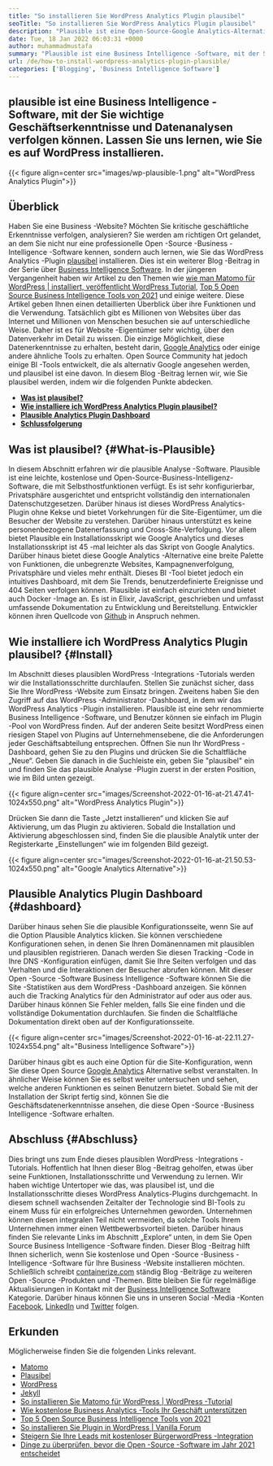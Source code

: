```yaml
---
title: "So installieren Sie WordPress Analytics Plugin plausibel" 
seoTitle: "So installieren Sie WordPress Analytics Plugin plausibel" 
description: "Plausible ist eine Open-Source-Google Analytics-Alternative mit Funktionen auf Unternehmensebene. Ein Schritt-für-Schritt-Tutorial zum Installieren von WordPress Analytics-Plugin." 
date: Tue, 18 Jan 2022 06:03:31 +0000
author: muhammadmustafa
summary: "Plausible ist eine Business Intelligence -Software, mit der Sie wichtige Unternehmenserkenntnisse und Datenanalysen verfolgen können. Lassen Sie uns lernen, wie Sie es auf WordPress installieren." 
url: /de/how-to-install-wordpress-analytics-plugin-plausible/
categories: ['Blogging', 'Business Intelligence Software']
---
```


## plausible ist eine Business Intelligence -Software, mit der Sie wichtige Geschäftserkenntnisse und Datenanalysen verfolgen können. Lassen Sie uns lernen, wie Sie es auf WordPress installieren.

{{< figure align=center src="images/wp-plausible-1.png" alt="WordPress Analytics Plugin">}}


## Überblick
Haben Sie eine Business -Website? Möchten Sie kritische geschäftliche Erkenntnisse verfolgen, analysieren? Sie werden am richtigen Ort gelandet, an dem Sie nicht nur eine professionelle Open -Source -Business -Intelligence -Software kennen, sondern auch lernen, wie Sie das WordPress Analytics -Plugin [plausibel][1] installieren. Dies ist ein weiterer Blog -Beitrag in der Serie über [Business Intelligence Software][2]. In der jüngeren Vergangenheit haben wir Artikel zu den Themen wie [wie man Matomo für WordPress | installiert, veröffentlicht WordPress Tutorial][3], [Top 5 Open Source Business Intelligence Tools von 2021][4] und einige weitere. Diese Artikel geben Ihnen einen detaillierten Überblick über ihre Funktionen und die Verwendung.
Tatsächlich gibt es Millionen von Websites über das Internet und Millionen von Menschen besuchen sie auf unterschiedliche Weise. Daher ist es für Website -Eigentümer sehr wichtig, über den Datenverkehr im Detail zu wissen. Die einzige Möglichkeit, diese Datenerkenntnisse zu erhalten, besteht darin, [Google Analytics][5] oder einige andere ähnliche Tools zu erhalten. Open Source Community hat jedoch einige BI -Tools entwickelt, die als alternativ Google angesehen werden, und plausibel ist eine davon. In diesem Blog -Beitrag lernen wir, wie Sie plausibel werden, indem wir die folgenden Punkte abdecken.
*  **[Was ist plausibel?][6]**  
*  **[Wie installiere ich WordPress Analytics Plugin plausibel?][7]**  
*  **[Plausible Analytics Plugin Dashboard][8]**  
*  **[Schlussfolgerung][9]**  

## Was ist plausibel? {#What-is-Plausible}

In diesem Abschnitt erfahren wir die plausible Analyse -Software. Plausible ist eine leichte, kostenlose und Open-Source-Business-Intelligenz-Software, die mit Selbsthostfunktionen verfügt. Es ist sehr konfigurierbar, Privatsphäre ausgerichtet und entspricht vollständig den internationalen Datenschutzgesetzen. Darüber hinaus ist dieses WordPress Analytics-Plugin ohne Kekse und bietet Vorkehrungen für die Site-Eigentümer, um die Besucher der Website zu verstehen. Darüber hinaus unterstützt es keine personenbezogene Datenerfassung und Cross-Site-Verfolgung. Vor allem bietet Plausible ein Installationsskript wie Google Analytics und dieses Installationsskript ist 45 -mal leichter als das Skript von Google Analytics. Darüber hinaus bietet diese Google Analytics -Alternative eine breite Palette von Funktionen, die unbegrenzte Websites, Kampagnenverfolgung, Privatsphäre und vieles mehr enthält.
Dieses BI -Tool bietet jedoch ein intuitives Dashboard, mit dem Sie Trends, benutzerdefinierte Ereignisse und 404 Seiten verfolgen können. Plausible ist einfach einzurichten und bietet auch Docker -Image an. Es ist in Elixir, JavaScript, geschrieben und umfasst umfassende Dokumentation zu Entwicklung und Bereitstellung. Entwickler können ihren Quellcode von [Github][10] in Anspruch nehmen.

## Wie installiere ich WordPress Analytics Plugin plausibel? {#Install}

Im Abschnitt dieses plausiblen WordPress -Integrations -Tutorials werden wir die Installationsschritte durchlaufen.
Stellen Sie zunächst sicher, dass Sie Ihre WordPress -Website zum Einsatz bringen. Zweitens haben Sie den Zugriff auf das WordPress -Administrator -Dashboard, in dem wir das WordPress Analytics -Plugin installieren. Plausible ist eine sehr renommierte Business Intelligence -Software, und Benutzer können sie einfach im Plugin -Pool von WordPress finden. Auf der anderen Seite besitzt WordPress einen riesigen Stapel von Plugins auf Unternehmensebene, die die Anforderungen jeder Geschäftsabteilung entsprechen.
Öffnen Sie nun Ihr WordPress -Dashboard, gehen Sie zu den Plugins und drücken Sie die Schaltfläche „Neue“. Geben Sie danach in die Suchleiste ein, geben Sie "plausibel" ein und finden Sie das plausible Analyse -Plugin zuerst in der ersten Position, wie im Bild unten gezeigt.

{{< figure align=center src="images/Screenshot-2022-01-16-at-21.47.41-1024x550.png" alt="WordPress Analytics Plugin">}}

Drücken Sie dann die Taste „Jetzt installieren“ und klicken Sie auf Aktivierung, um das Plugin zu aktivieren. Sobald die Installation und Aktivierung abgeschlossen sind, finden Sie die plausible Analytik unter der Registerkarte „Einstellungen“ wie im folgenden Bild gezeigt.

{{< figure align=center src="images/Screenshot-2022-01-16-at-21.50.53-1024x550.png" alt="Google Analytics Alternative">}}


## Plausible Analytics Plugin Dashboard  {#dashboard}

Darüber hinaus sehen Sie die plausible Konfigurationsseite, wenn Sie auf die Option Plausible Analytics klicken. Sie können verschiedene Konfigurationen sehen, in denen Sie Ihren Domänennamen mit plausiblen und plausiblen registrieren. Danach werden Sie diesen Tracking -Code in Ihre DNS -Konfiguration einfügen, damit Sie Ihre Seiten verfolgen und das Verhalten und die Interaktionen der Besucher abrufen können. Mit dieser Open -Source -Software Business Intelligence -Software können Sie die Site -Statistiken aus dem WordPress -Dashboard anzeigen. Sie können auch die Tracking Analytics für den Administrator auf oder aus oder aus. Darüber hinaus können Sie Fehler melden, falls Sie eine finden und die vollständige Dokumentation durchlaufen. Sie finden die Schaltfläche Dokumentation direkt oben auf der Konfigurationsseite.

{{< figure align=center src="images/Screenshot-2022-01-16-at-22.11.27-1024x554.png" alt="Business Intelligence Software">}}

Darüber hinaus gibt es auch eine Option für die Site-Konfiguration, wenn Sie diese Open Source [Google Analytics][5] Alternative selbst veranstalten. In ähnlicher Weise können Sie es selbst weiter untersuchen und sehen, welche anderen Funktionen es seinen Benutzern bietet. Sobald Sie mit der Installation der Skript fertig sind, können Sie die Geschäftsdatenerkenntnisse ansehen, die diese Open -Source -Business Intelligence -Software erhalten.

## Abschluss {#Abschluss}

Dies bringt uns zum Ende dieses plausiblen WordPress -Integrations -Tutorials. Hoffentlich hat Ihnen dieser Blog -Beitrag geholfen, etwas über seine Funktionen, Installationsschritte und Verwendung zu lernen. Wir haben wichtige Untertoper wie das, was plausibel ist, und die Installationsschritte dieses WordPress Analytics-Plugins durchgemacht. In diesem schnell wachsenden Zeitalter der Technologie sind BI-Tools zu einem Muss für ein erfolgreiches Unternehmen geworden. Unternehmen können diesen integralen Teil nicht vermeiden, da solche Tools Ihrem Unternehmen immer einen Wettbewerbsvorteil bieten. Darüber hinaus finden Sie relevante Links im Abschnitt „Explore“ unten, in dem Sie Open Source Business Intelligence -Software finden. Dieser Blog -Beitrag hilft Ihnen sicherlich, wenn Sie kostenlose und Open -Source -Business -Intelligence -Software für Ihre Business -Website installieren möchten.
Schließlich schreibt [containerize.com][11] ständig Blog -Beiträge zu weiteren Open -Source -Produkten und -Themen. Bitte bleiben Sie für regelmäßige Aktualisierungen in Kontakt mit der [][12][Business Intelligence Software][13][][12] Kategorie. Darüber hinaus können Sie uns in unseren Social -Media -Konten [Facebook][14], [LinkedIn][15] und [Twitter][16] folgen.

## Erkunden
Möglicherweise finden Sie die folgenden Links relevant.
  * [Matomo][17]
  * [Plausibel][1]
  * [WordPress][18]
  * [Jekyll][19]
  * [So installieren Sie Matomo für WordPress | WordPress -Tutorial][3]
  * [Wie kostenlose Business Analytics -Tools Ihr Geschäft unterstützen][20]
  * [Top 5 Open Source Business Intelligence Tools von 2021][4]
  * [So installieren Sie Plugin in WordPress | Vanilla Forum][21]
  * [Steigern Sie Ihre Leads mit kostenloser BürgerwordPress -Integration][22]
  * [Dinge zu überprüfen, bevor die Open -Source -Software im Jahr 2021 entscheidet][23]



 [1]: https://products.containerize.com/business-intelligence/plausible
 [2]: https://blog.containerize.com/category/business-intelligence-software/
 [3]: https://blog.containerize.com/blogging/how-to-install-matomo-for-wordpress-wordpress-tutorial/
 [4]: https://blog.containerize.com/business-intelligence-software/top-5-open-source-business-intelligence-solutions-of-2021/
 [5]: https://analytics.google.com/analytics/web/
 [6]: #What-is-Plausible
 [7]: #Install
 [8]: #dashboard
 [9]: #Conclusion
 [10]: https://github.com/plausible/analytics
 [11]: https://www.containerize.com/
 [12]: https://products.containerize.com/social-network-platforms/
 [13]: https://products.containerize.com/business-intelligence/
 [14]: https://web.facebook.com/containerize
 [15]: https://www.linkedin.com/company/containerize/
 [16]: https://twitter.com/containerize_co
 [17]: https://products.containerize.com/business-intelligence/matomo
 [18]: https://products.containerize.com/blogging/wordpress/
 [19]: https://products.containerize.com/blogging/jekyll/
 [20]: https://blog.containerize.com/2021/03/12/how-free-business-analytics-tools-assist-your-business/
 [21]: https://blog.containerize.com/blogging/how-to-a-install-plugin-in-wordpress-vanilla-forum/
 [22]: https://blog.containerize.com/blogging/civicrm-wordpress-integration-wordpress-tutorial/
 [23]: https://blog.containerize.com/cmdb-software/things-to-review-before-opting-open-source-software-in-2021/

